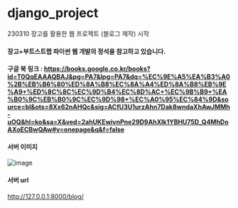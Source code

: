 # django_project
230310 장고를 활용한 웹 프로젝트 (블로그 제작) 시작

#### 장고+부트스트랩 파이썬 웹 개발의 정석을 참고하고 있습니다.
#### 구글 북 링크 : https://books.google.co.kr/books?id=T0QqEAAAQBAJ&pg=PA7&lpg=PA7&dq=%EC%9E%A5%EA%B3%A0%2B%EB%B6%80%ED%8A%B8%EC%8A%A4%ED%8A%B8%EB%9E%A9+%ED%8C%8C%EC%9D%B4%EC%8D%AC+%EC%9B%B9+%EA%B0%9C%EB%B0%9C%EC%9D%98+%EC%A0%95%EC%84%9D&source=bl&ots=8Xx62nAHQc&sig=ACfU3U1urzAhn7Dak8wndaXhAwJMMh-uOQ&hl=ko&sa=X&ved=2ahUKEwivnPne29D9AhXlk1YBHU75D_Q4MhDoAXoECBwQAw#v=onepage&q&f=false

#### 서버 이미지

![image](https://user-images.githubusercontent.com/114221089/225491146-6e105403-aeb7-4b17-bd03-4a1bfb5a8d98.png)


#### 서버 url
http://127.0.0.1:8000/blog/
